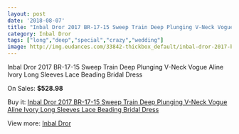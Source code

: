 ```yaml
---
layout: post
date: '2018-08-07'
title: "Inbal Dror 2017 BR-17-15 Sweep Train Deep Plunging V-Neck Vogue Aline Ivory Long Sleeves Lace Beading Bridal Dress"
category: Inbal Dror
tags: ["long","deep","special","crazy","wedding"]
image: http://img.eudances.com/33842-thickbox_default/inbal-dror-2017-br-17-15-sweep-train-deep-plunging-v-neck-vogue-aline-ivory-long-sleeves-lace-beading-bridal-dress.jpg
---
```

Inbal Dror 2017 BR-17-15 Sweep Train Deep Plunging V-Neck Vogue Aline Ivory Long Sleeves Lace Beading Bridal Dress

On Sales: **$528.98**
<a href="https://www.eudances.com/en/inbal-dror/10304-inbal-dror-2017-br-17-15-sweep-train-deep-plunging-v-neck-vogue-aline-ivory-long-sleeves-lace-beading-bridal-dress.html"><amp-img layout="responsive" width="600" height="600" src="//img.eudances.com/33842-thickbox_default/inbal-dror-2017-br-17-15-sweep-train-deep-plunging-v-neck-vogue-aline-ivory-long-sleeves-lace-beading-bridal-dress.jpg" alt="Inbal Dror 2017 BR-17-15 Sweep Train Deep Plunging V-Neck Vogue Aline Ivory Long Sleeves Lace Beading Bridal Dress 0" /></a>
<a href="https://www.eudances.com/en/inbal-dror/10304-inbal-dror-2017-br-17-15-sweep-train-deep-plunging-v-neck-vogue-aline-ivory-long-sleeves-lace-beading-bridal-dress.html"><amp-img layout="responsive" width="600" height="600" src="//img.eudances.com/33846-thickbox_default/inbal-dror-2017-br-17-15-sweep-train-deep-plunging-v-neck-vogue-aline-ivory-long-sleeves-lace-beading-bridal-dress.jpg" alt="Inbal Dror 2017 BR-17-15 Sweep Train Deep Plunging V-Neck Vogue Aline Ivory Long Sleeves Lace Beading Bridal Dress 1" /></a>
<a href="https://www.eudances.com/en/inbal-dror/10304-inbal-dror-2017-br-17-15-sweep-train-deep-plunging-v-neck-vogue-aline-ivory-long-sleeves-lace-beading-bridal-dress.html"><amp-img layout="responsive" width="600" height="600" src="//img.eudances.com/33845-thickbox_default/inbal-dror-2017-br-17-15-sweep-train-deep-plunging-v-neck-vogue-aline-ivory-long-sleeves-lace-beading-bridal-dress.jpg" alt="Inbal Dror 2017 BR-17-15 Sweep Train Deep Plunging V-Neck Vogue Aline Ivory Long Sleeves Lace Beading Bridal Dress 2" /></a>
<a href="https://www.eudances.com/en/inbal-dror/10304-inbal-dror-2017-br-17-15-sweep-train-deep-plunging-v-neck-vogue-aline-ivory-long-sleeves-lace-beading-bridal-dress.html"><amp-img layout="responsive" width="600" height="600" src="//img.eudances.com/33844-thickbox_default/inbal-dror-2017-br-17-15-sweep-train-deep-plunging-v-neck-vogue-aline-ivory-long-sleeves-lace-beading-bridal-dress.jpg" alt="Inbal Dror 2017 BR-17-15 Sweep Train Deep Plunging V-Neck Vogue Aline Ivory Long Sleeves Lace Beading Bridal Dress 3" /></a>
<a href="https://www.eudances.com/en/inbal-dror/10304-inbal-dror-2017-br-17-15-sweep-train-deep-plunging-v-neck-vogue-aline-ivory-long-sleeves-lace-beading-bridal-dress.html"><amp-img layout="responsive" width="600" height="600" src="//img.eudances.com/33843-thickbox_default/inbal-dror-2017-br-17-15-sweep-train-deep-plunging-v-neck-vogue-aline-ivory-long-sleeves-lace-beading-bridal-dress.jpg" alt="Inbal Dror 2017 BR-17-15 Sweep Train Deep Plunging V-Neck Vogue Aline Ivory Long Sleeves Lace Beading Bridal Dress 4" /></a>

Buy it: [Inbal Dror 2017 BR-17-15 Sweep Train Deep Plunging V-Neck Vogue Aline Ivory Long Sleeves Lace Beading Bridal Dress](https://www.eudances.com/en/inbal-dror/10304-inbal-dror-2017-br-17-15-sweep-train-deep-plunging-v-neck-vogue-aline-ivory-long-sleeves-lace-beading-bridal-dress.html "Inbal Dror 2017 BR-17-15 Sweep Train Deep Plunging V-Neck Vogue Aline Ivory Long Sleeves Lace Beading Bridal Dress")

View more: [Inbal Dror](https://www.eudances.com/en/168-inbal-dror "Inbal Dror")